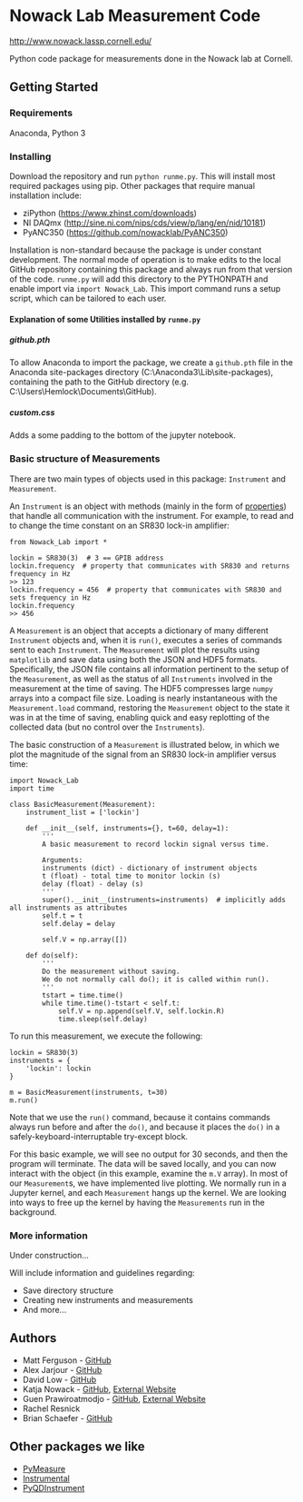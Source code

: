 # Nowack Lab Measurement Code

http://www.nowack.lassp.cornell.edu/

Python code package for measurements done in the Nowack lab at Cornell.

## Getting Started

### Requirements

Anaconda, Python 3

### Installing

Download the repository and run `python runme.py`.
This will install most required packages using pip.
Other packages that require manual installation include:
- ziPython (https://www.zhinst.com/downloads)
- NI DAQmx (http://sine.ni.com/nips/cds/view/p/lang/en/nid/10181)
- PyANC350 (https://github.com/nowacklab/PyANC350)

Installation is non-standard because the package is under constant development.
The normal mode of operation is to make edits to the local GitHub repository containing this package and always run from that version of the code.
`runme.py` will add this directory to the PYTHONPATH and enable import via `import Nowack_Lab`.
This import command runs a setup script, which can be tailored to each user.

#### Explanation of some Utilities installed by `runme.py`

##### github.pth
To allow Anaconda to import the package, we create a `github.pth` file in the Anaconda site-packages directory (C:\Anaconda3\Lib\site-packages\), containing the path to the GitHub directory (e.g. C:\Users\Hemlock\Documents\GitHub).

##### custom.css
Adds a some padding to the bottom of the jupyter notebook.

### Basic structure of Measurements

There are two main types of objects used in this package: `Instrument` and `Measurement`.

An `Instrument` is an object with methods (mainly in the form of [properties](http://stackabuse.com/python-properties/ "Looks like a decent resource, but I didn't read it thoroughly")) that handle all communication with the instrument.
For example, to read and to change the time constant on an SR830 lock-in amplifier:
```
from Nowack_Lab import *

lockin = SR830(3)  # 3 == GPIB address
lockin.frequency  # property that communicates with SR830 and returns frequency in Hz
>> 123
lockin.frequency = 456  # property that communicates with SR830 and sets frequency in Hz
lockin.frequency
>> 456
```

A `Measurement` is an object that accepts a dictionary of many different `Instrument` objects and, when it is `run()`, executes a series of commands sent to each `Instrument`. The `Measurement` will plot the results using `matplotlib` and save data using both the JSON and HDF5 formats. Specifically, the JSON file contains all information pertinent to the setup of the `Measurement`, as well as the status of all `Instruments` involved in the measurement at the time of saving. The HDF5 compresses large `numpy` arrays into a compact file size. Loading is nearly instantaneous with the `Measurement.load` command, restoring the `Measurement` object to the state it was in at the time of saving, enabling quick and easy replotting of the collected data (but no control over the `Instruments`).

The basic construction of a `Measurement` is illustrated below, in which we plot the magnitude of the signal from an SR830 lock-in amplifier versus time:
```
import Nowack_Lab
import time

class BasicMeasurement(Measurement):
    instrument_list = ['lockin']

    def __init__(self, instruments={}, t=60, delay=1):
        '''
        A basic measurement to record lockin signal versus time.

        Arguments:
        instruments (dict) - dictionary of instrument objects
        t (float) - total time to monitor lockin (s)
        delay (float) - delay (s)
        '''
        super().__init__(instruments=instruments)  # implicitly adds all instruments as attributes
        self.t = t
        self.delay = delay

        self.V = np.array([])

    def do(self):
        '''
        Do the measurement without saving.
        We do not normally call do(); it is called within run().
        '''
        tstart = time.time()
        while time.time()-tstart < self.t:
            self.V = np.append(self.V, self.lockin.R)
            time.sleep(self.delay)

```
To run this measurement, we execute the following:
```
lockin = SR830(3)
instruments = {
    'lockin': lockin
}

m = BasicMeasurement(instruments, t=30)
m.run()
```
Note that we use the `run()` command, because it contains commands always run before and after the `do()`, and because it places the `do()` in a safely-keyboard-interruptable try-except block.

For this basic example, we will see no output for 30 seconds, and then the program will terminate.
The data will be saved locally, and you can now interact with the object (in this example, examine the `m.V` array).
In most of our `Measurement`s, we have implemented live plotting.
We normally run in a Jupyter kernel, and each `Measurement` hangs up the kernel.
We are looking into ways to free up the kernel by having the `Measurements` run in the background.

### More information

Under construction...

Will include information and guidelines regarding:
* Save directory structure
* Creating new instruments and measurements
* And more...

## Authors

* Matt Ferguson - [GitHub](https://github.com/gmf57)
* Alex Jarjour - [GitHub](https://github.com/abj46)
* David Low - [GitHub](https://github.com/davidlow)
* Katja Nowack - [GitHub](https://github.com/knowack), [External Website](https://katjanowack.wordpress.com/)
* Guen Prawiroatmodjo - [GitHub](https://github.com/guenp), [External Website](https://www.rigetti.com/)
* Rachel Resnick
* Brian Schaefer - [GitHub](https://github.com/physinet)

## Other packages we like

* [PyMeasure](https://github.com/ralph-group/pymeasure)
* [Instrumental](https://github.com/mabuchilab/Instrumental)
* [PyQDInstrument](https://github.com/guenp/PyQDInstrument)
